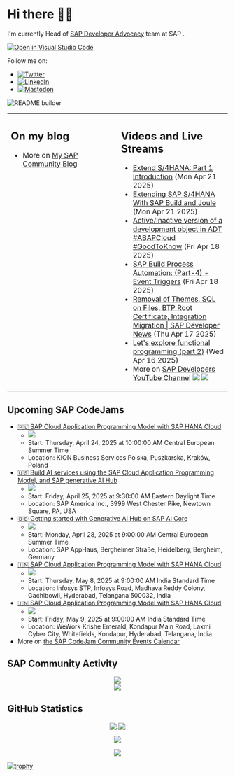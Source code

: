 
# Hi there 👋🏼

I'm currently Head of [SAP Developer Advocacy](https://developers.sap.com/developer-advocates.html) team at SAP .

[![Open in Visual Studio Code](https://img.shields.io/badge/Made%20for-VSCode-1f425f.svg)](https://github.dev/jung-thomas/jung-thomas)

Follow me on:
- <a href="https://twitter.com/thomas_jung"><img alt="Twitter" src="https://img.shields.io/badge/thomas_jung-%231DA1F2.svg?style=for-the-badge&logo=Twitter&logoColor=white"/></a>
- <a href="https://www.linkedin.com/in/thomasjungsap/"><img alt="LinkedIn" src="https://img.shields.io/badge/linkedin-%230077B5.svg?style=for-the-badge&logo=linkedin&logoColor=white"/></a>
- <a rel="me" href="https://mastodon.cloud/@thomas_jung"><img alt="Mastodon" src="https://img.shields.io/mastodon/follow/109262551990174478?domain=https%3A%2F%2Fmastodon.cloud%2F&style=social"/></a>

![README builder](https://github.com/jung-thomas/jung-thomas/workflows/README%20builder/badge.svg)

<table><tr><td valign="top" width="50%">
 
## On my blog
- More on [My SAP Community Blog](https://community.sap.com/t5/user/viewprofilepage/user-id/139)
</td>
  
<td valign="top" width="50%">
  
## Videos and Live Streams
- [Extend S/4HANA: Part 1 Introduction](https://www.youtube.com/watch?v=WCyWypdL1n0) (Mon Apr 21 2025)
- [Extending SAP S/4HANA With SAP Build and Joule](https://www.youtube.com/watch?v=l0xvVxkFv3Y) (Mon Apr 21 2025)
- [Active/Inactive version of a development object in ADT #ABAPCloud #GoodToKnow](https://www.youtube.com/watch?v=VsUj1o6edNg) (Fri Apr 18 2025)
- [SAP Build Process Automation: (Part-4) - Event Triggers](https://www.youtube.com/watch?v=ZxSiE5ANlWY) (Fri Apr 18 2025)
- [Removal of Themes, SQL on Files, BTP Root Certificate, Integration Migration | SAP Developer News](https://www.youtube.com/watch?v=04Xcj789Gaw) (Thu Apr 17 2025)
- [Let's explore functional programming (part 2)](https://www.youtube.com/watch?v=4XLCRF1Cc9w) (Wed Apr 16 2025)
- More on [SAP Developers YouTube Channel](https://www.youtube.com/channel/UCNfmelKDrvRmjYwSi9yvrMg) ![](https://img.shields.io/youtube/channel/views/UCNfmelKDrvRmjYwSi9yvrMg) ![](https://img.shields.io/youtube/channel/subscribers/UCNfmelKDrvRmjYwSi9yvrMg)
</td></tr></table>

## Upcoming SAP CodeJams
- [🇵🇱 SAP Cloud Application Programming Model with SAP HANA Cloud](https://community.sap.com/t5/sap-codejam/sap-cloud-application-programming-model-with-sap-hana-cloud/ev-p/14035745)
  - <img src="https://community.sap.com/t5/image/serverpage/image-id/233852i62EDF8ABD38C2FCC/image-size/thumb?v=v2&px=150" />
  - Start: Thursday, April 24, 2025 at 10:00:00 AM Central European Summer Time
  - Location: KION Business Services Polska, Puszkarska, Kraków, Poland
- [🇺🇸 Build AI services using the SAP Cloud Application Programming Model, and SAP generative AI Hub](https://community.sap.com/t5/sap-codejam/build-ai-services-using-the-sap-cloud-application-programming-model-and-sap/ev-p/14068639)
  - <img src="https://community.sap.com/t5/image/serverpage/image-id/247736iBB82B364408159B8/image-size/thumb?v=v2&px=150" />
  - Start: Friday, April 25, 2025 at 9:30:00 AM Eastern Daylight Time
  - Location: SAP America Inc., 3999 West Chester Pike, Newtown Square, PA, USA
- [🇩🇪 Getting started with Generative AI Hub on SAP AI Core](https://community.sap.com/t5/sap-codejam/getting-started-with-generative-ai-hub-on-sap-ai-core/ev-p/14077893)
  - <img src="https://community.sap.com/t5/image/serverpage/image-id/251536i9AE4F48EEC4DE172/image-size/thumb?v=v2&px=150" />
  - Start: Monday, April 28, 2025 at 9:00:00 AM Central European Summer Time
  - Location: SAP AppHaus, Bergheimer Straße, Heidelberg, Bergheim, Germany
- [🇮🇳 SAP Cloud Application Programming Model with SAP HANA Cloud](https://community.sap.com/t5/sap-codejam/sap-cloud-application-programming-model-with-sap-hana-cloud/ev-p/14073383)
  - <img src="https://community.sap.com/t5/image/serverpage/image-id/249692i2E76B339D0EBE813/image-size/thumb?v=v2&px=150" />
  - Start: Thursday, May 8, 2025 at 9:00:00 AM India Standard Time
  - Location: Infosys STP, Infosys Road, Madhava Reddy Colony, Gachibowli, Hyderabad, Telangana 500032, India
- [🇮🇳 SAP Cloud Application Programming Model with SAP HANA Cloud](https://community.sap.com/t5/sap-codejam/sap-cloud-application-programming-model-with-sap-hana-cloud/ev-p/14079395)
  - <img src="https://community.sap.com/t5/image/serverpage/image-id/252219iA1D5E8FB96AB8016/image-size/thumb/is-moderation-mode/true?v=v2&px=150" />
  - Start: Friday, May 9, 2025 at 9:00:00 AM India Standard Time
  - Location: WeWork Krishe Emerald, Kondapur Main Road, Laxmi Cyber City, Whitefields, Kondapur, Hyderabad, Telangana, India
- More on [the SAP CodeJam Community Events Calendar](https://groups.community.sap.com/t5/sap-codejam/eb-p/codejam-events)

## SAP Community Activity
<p align = "center">
<a href="https://community.sap.com/t5/user/viewprofilepage/user-id/139">
  <img align="center" src="https://devrel-tools-prod-scn-badges-srv.cfapps.eu10.hana.ondemand.com/activity/139" />
</a>
</br>
<a href="https://community.sap.com/t5/user/viewprofilepage/user-id/139">
  <img align="center" src="https://devrel-tools-prod-scn-badges-srv.cfapps.eu10.hana.ondemand.com/showcaseBadges/139/1570/674/384/900/390" />
</a>
</p>

## GitHub Statistics
<p align = "center">
<a href="https://github.com/anuraghazra/github-readme-stats">
  <img align="center" src="https://github-readme-stats.vercel.app/api?username=jung-thomas&count_private=true&show_icons=true&theme=dark&line_height=27" />
</a>
<a href="https://github.com/anuraghazra/github-readme-stats">
  <img align="center" src="https://github-readme-stats.vercel.app/api/top-langs/?username=jung-thomas&show_icons=true&theme=dark" />
</a>
</p>

<p align = "center">
 <img  src="https://github-readme-streak-stats.herokuapp.com/?user=jung-thomas&show_icons=true&locale=en&layout=compact&theme=dark&line_height=0" />
</p> 

<p align = "center">
 <img src="https://activity-graph.herokuapp.com/graph?username=jung-thomas&theme=redical">
</p> 

[![trophy](https://github-profile-trophy.vercel.app/?username=jung-thomas&theme=onedark)](https://github.com/ryo-ma/github-profile-trophy)


